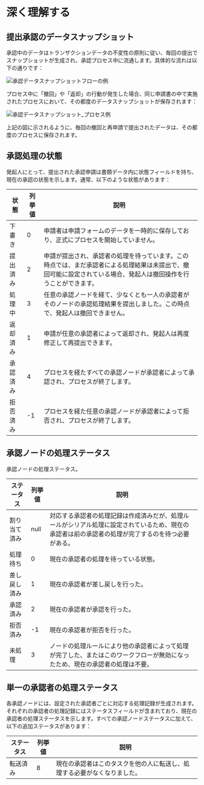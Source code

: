 # 深く理解する

## 提出承認のデータスナップショット

承認中のデータはトランザクションデータの不変性の原則に従い、毎回の提出でスナップショットが生成され、承認プロセス中に流通します。具体的な流れは以下の通りです：

![承認データスナップショットフローの例](https://static-docs.nocobase.com/62a545a85d9e72c6b47e4b52707c4380.png)

プロセス中に「撤回」や「返却」の行動が発生した場合、同じ申請書の中で実施されたプロセスにおいて、その都度のデータスナップショットが保存されます：

![承認データスナップショット_プロセス例](https://static-docs.nocobase.com/62800d88772c88f1eaa11f6f493aea55.png)

上記の図に示されるように、毎回の撤回と再申請で提出されたデータは、その都度のプロセスに保存されます。

## 承認処理の状態

発起人にとって、提出された承認申請は書類データ内に状態フィールドを持ち、現在の承認の状態を示します。通常、以下のような状態があります：

| 状態 | 列挙値 | 説明 |
| --- | --- | --- |
| 下書き | 0 | 申請者は申請フォームのデータを一時的に保存しており、正式にプロセスを開始していません。 |
| 提出済み | 2 | 申請が提出され、承認者の処理を待っています。この時点では、まだ承認者による処理結果は未提出で、撤回可能に設定されている場合、発起人は撤回操作を行うことができます。 |
| 処理中 | 3 | 任意の承認ノードを経て、少なくとも一人の承認者がそのノードの承認処理結果を提出しました。この時点で、発起人は撤回できません。 |
| 返却済み | 1 | 申請が任意の承認者によって返却され、発起人は再度修正して再提出できます。 |
| 承認済み | 4 | プロセスを経たすべての承認ノードが承認者によって承認され、プロセスが終了します。 |
| 拒否済み | -1 | プロセスを経た任意の承認ノードが承認者によって拒否され、プロセスが終了します。 |

## 承認ノードの処理ステータス

承認ノードの処理ステータス。

| ステータス | 列挙値 | 説明 |
| --- | --- | --- |
| 割り当て済み | null | 対応する承認者の処理記録は作成済みだが、処理ルールがシリアル処理に設定されているため、現在の承認者は前の承認者の処理が完了するのを待つ必要がある。 |
| 処理待ち | 0 | 現在の承認者の処理を待っている状態。 |
| 差し戻し済み | 1 | 現在の承認者が差し戻しを行った。 |
| 承認済み | 2 | 現在の承認者が承認を行った。 |
| 拒否済み | -1 | 現在の承認者が拒否を行った。 |
| 未処理 | 3 | ノードの処理ルールにより他の承認者によって処理が完了した、またはこのワークフローが無効になったため、現在の承認者の処理は不要。 |

## 単一の承認者の処理ステータス

各承認ノードには、設定された承認者ごとに対応する処理記録が生成されます。それぞれの承認者の処理記録にはステータスフィールドが含まれており、現在の承認者の処理ステータスを示します。すべての承認ノードステータスに加えて、以下の追加ステータスがあります：

| ステータス | 列挙値 | 説明 |
| --- | --- | --- |
| 転送済み | 8 | 現在の承認者はこのタスクを他の人に転送し、処理する必要がなくなりました。 |

